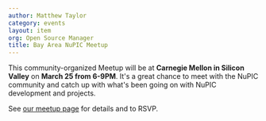 ```yaml
---
author: Matthew Taylor
category: events
layout: item
org: Open Source Manager
title: Bay Area NuPIC Meetup
---
```


This community-organized Meetup will be at **Carnegie Mellon in Silicon Valley**
on **March 25 from 6-9PM**. It's a great chance to meet with the NuPIC community
and catch up with what's been going on with NuPIC development and projects.

See [our meetup page](http://www.meetup.com/numenta/events/220690176/) for
details and to RSVP.

